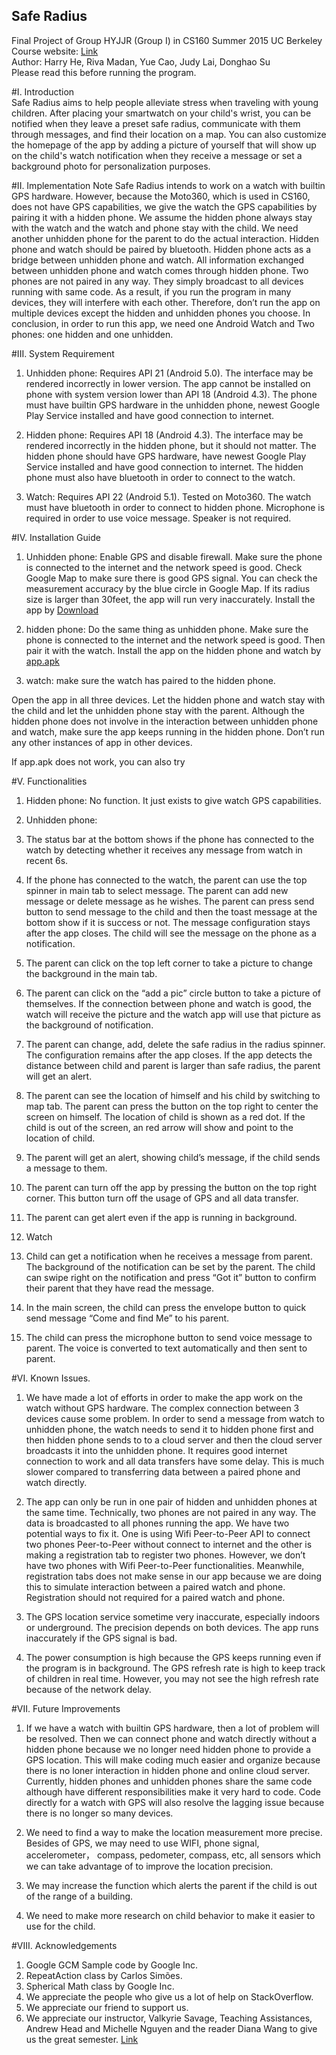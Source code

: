 ## Safe Radius
Final Project of Group HYJJR (Group I) in CS160 Summer 2015 UC Berkeley     
Course website: [Link](http://cs160.valkyriesavage.com/schedule.html)      
Author: Harry He, Riva Madan, Yue Cao, Judy Lai, Donghao Su      
Please read this before running the program.    

#I. Introduction  
Safe Radius aims to help people alleviate stress when traveling with young children. 
After placing your smartwatch on your child's wrist, you can be notified when they leave a preset safe radius, communicate with them through messages, and find their location on a map. You can also customize the homepage of the app by adding a picture of yourself that will show up on the child's watch notification when they receive a message or set a background photo for personalization purposes. 

#II. Implementation Note
Safe Radius intends to work on a watch with builtin GPS hardware. However, because the Moto360, which is used in CS160, does not have GPS capabilities, we give the watch the GPS capabilities by pairing it with a hidden phone. We assume the hidden phone always stay with the watch and the watch and phone stay with the child. We need another unhidden phone for the parent to do the actual interaction. Hidden phone and watch should be paired by bluetooth. Hidden phone acts as a bridge between unhidden phone and watch. All information exchanged between unhidden phone and watch comes through hidden phone. Two phones are not paired in any way. They simply broadcast to all devices running with same code. As a result, if you run the program in many devices, they will interfere with each other. Therefore, don’t  run the app on multiple devices except the hidden and unhidden phones you choose.
In conclusion, in order to run this app, we need one Android Watch and Two phones: one hidden and one unhidden.

#III. System Requirement
1. Unhidden phone: Requires API 21 (Android 5.0). The interface may be rendered incorrectly in lower version. The app cannot be installed on phone with system version lower than API 18 (Android 4.3). The phone must have builtin GPS hardware in the unhidden phone, newest Google Play Service installed and have good connection to internet.

2. Hidden phone: Requires API 18 (Android 4.3). The interface may be rendered incorrectly in the hidden phone, but it should not matter. The hidden phone should have GPS hardware, have newest Google Play Service installed and have good connection to internet. The hidden phone must also have bluetooth in order to connect to the watch.

3. Watch: Requires API 22 (Android 5.1). Tested on Moto360. The watch must have bluetooth in order to connect to hidden phone. Microphone is required in order to use voice message.  Speaker is not required.

#IV. Installation Guide
1. Unhidden phone: Enable GPS and disable firewall. Make sure the phone is connected to the internet and the network speed is good. Check Google Map to make sure there is  good GPS signal. You can check the measurement accuracy by the blue circle in Google Map. If its radius size is larger than 30feet, the app will run very inaccurately. Install the app by [Download](https://github.com/CS160-HYJJR/Safe-Radius/raw/master/app.apk)

2. hidden phone: Do the same thing as unhidden phone. Make sure the phone is connected to the internet and the network speed is good. Then pair it with the watch. Install the app on the hidden phone and watch by [app.apk](https://github.com/CS160-HYJJR/Safe-Radius/raw/master/app.apk)

3. watch: make sure the watch has paired to the hidden phone.

Open the app in all three devices. Let the hidden phone and watch stay with the child and let the unhidden phone stay with the parent. Although the hidden phone does not involve in the interaction between unhidden phone and watch, make sure the app keeps running in the hidden phone. Don’t run any other instances of app in other devices.

If app.apk does not work, you can also try 

#V. Functionalities
1. Hidden phone: No function. It just exists to give watch GPS capabilities.
2. Unhidden phone:
  1. The status bar at the bottom shows if the phone has connected to the watch by detecting whether it receives any message from watch in recent 6s.
  2. If the phone has connected to the watch, the parent can use the top spinner in main tab to select message. The parent can add new message or delete message as he wishes. The parent can press send button to send message to the child and then the toast message at the bottom show if it is success or not. The message configuration stays after the app closes. The child will see the message on the phone as a notification.
  3. The parent can click on the top left corner to take a picture to change the background in the main tab.
  4. The parent can click on the “add a pic” circle button to take a picture of themselves. If the connection between phone and watch is good, the watch will receive the picture and the watch app will use that picture as the background of notification.
  5. The parent can change, add, delete the safe radius in the radius spinner. The configuration remains after the app closes. If the app detects the distance between child and parent is larger than safe radius, the parent will get an alert.
  6. The parent can see the location of himself and his child by switching to map tab. The parent can press the button on the top right to center the screen on himself. The location  of child is shown as a red dot. If the child is out of the screen, an red arrow will show and point to the location of child.
  7. The parent will get an alert, showing child’s message, if the child sends a message to them.
  8. The parent can turn off the app by pressing the button on the top right corner. This button turn off the usage of GPS and all data transfer.
  9. The parent can get alert even if the app is running in background.

3. Watch
  1. Child can get a notification when he receives a message from parent. The background of the notification can be set by the parent. The child can swipe right on the notification and press “Got it” button to confirm their parent that they have read the message.
  2. In the main screen, the child can press the envelope button to quick send message “Come and find Me” to his parent.
  3. The child can press the microphone button to send voice message to parent. The voice is converted to text automatically and then sent to parent.

#VI. Known Issues.
1. We have made a lot of efforts in order to make the app work on the watch without GPS hardware. The complex connection between 3 devices cause some problem. In order to send a message from watch to unhidden phone, the watch needs to send it to hidden phone first and then hidden phone sends to to a cloud server and then the cloud server broadcasts it into the unhidden phone. It requires good internet connection to work and all data transfers have some delay. This is much slower compared to transferring data between a paired phone and watch directly.

2. The app can only be run in one pair of hidden and unhidden phones at the same time. Technically, two phones are not paired in any way. The data is broadcasted to all phones running the app. We have two potential ways to fix it. One is using Wifi Peer-to-Peer API to connect two phones Peer-to-Peer without connect to internet and the other is making a registration tab to register two phones. However, we don’t have two phones with Wifi Peer-to-Peer functionalities. Meanwhile, registration tabs does not make sense in our app because we are doing this to simulate interaction between a paired watch and phone. Registration should not required for a paired watch and phone.

3. The GPS location service sometime very inaccurate, especially indoors or underground.  The precision depends on both devices. The app runs inaccurately if the GPS signal is bad.

4. The power consumption is high because the GPS keeps running even if the program is in background. The GPS refresh rate is high to keep track of children in real time. However, you may not see the high refresh rate because of the network delay.

#VII. Future Improvements
1. If we have a watch with builtin GPS hardware, then a lot of problem will be resolved. Then we can connect phone and watch directly without a hidden phone because we no longer need hidden phone to provide a GPS location. This will make coding much easier and organize because there is no loner interaction in hidden phone and online cloud server. Currently, hidden phones and unhidden phones share the same code although have different responsibilities make it very hard to code. Code directly for a watch with GPS will also resolve the lagging issue because there is no longer so many devices.

2. We need to find a way to make the location measurement more precise. Besides of GPS, we  may need to use WIFI, phone signal, accelerometer， compass, pedometer, compass, etc, all sensors which we can take advantage of to improve the location precision.

3. We may increase the function which alerts the parent if the child is out of the range of a building.

4. We need to make more research on child behavior to make it easier to use for the child.

#VIII. Acknowledgements
1. Google GCM Sample code by Google Inc.     
2. RepeatAction class by Carlos Simões.       
3. Spherical Math class by Google Inc.      
4. We appreciate the people who give us a lot of help on StackOverflow.      
5. We appreciate our friend to support us.      
6. We appreciate our instructor, Valkyrie Savage, Teaching Assistances, Andrew Head and Michelle Nguyen and the reader Diana Wang to give us the great semester. [Link](http://cs160.valkyriesavage.com/people.html)           

  

